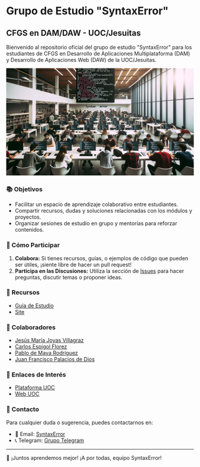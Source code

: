# Grupo de Estudio "SyntaxError"
## CFGS en DAM/DAW - UOC/Jesuitas

Bienvenido al repositorio oficial del grupo de estudio "SyntaxError" para los estudiantes de CFGS en Desarrollo de Aplicaciones Multiplataforma (DAM) y Desarrollo de Aplicaciones Web (DAW) de la UOC/Jesuitas.

![Banner de SyntaxError](https://github.com/SyntaxErrorUoc/SyntaxErrorUoc/blob/b42a85baa3aa99f288df508867b33553ff68546f/Banner_SyntaxError.png)

### 📚 Objetivos

- Facilitar un espacio de aprendizaje colaborativo entre estudiantes.
- Compartir recursos, dudas y soluciones relacionadas con los módulos y proyectos.
- Organizar sesiones de estudio en grupo y mentorías para reforzar contenidos.

### 📌 Cómo Participar

1. **Colabora:** Si tienes recursos, guías, o ejemplos de código que pueden ser útiles, ¡siente libre de hacer un pull request!
2. **Participa en las Discusiones:** Utiliza la sección de [Issues](url-del-repositorio/issues) para hacer preguntas, discutir temas o proponer ideas.

### 🧰 Recursos

- [Guía de Estudio](url-de-la-guia)
- [Site](https://sites.google.com/uoc.edu/syntaxerrorbdpoo/home)

### 🤝 Colaboradores

- [Jesús María Joyas Villagraz](url-del-perfil-de-github)
- [Carlos Espigol Florez](url-del-perfil-de-github)
- [Pablo de Maya Rodríguez](url-del-perfil-de-github)
- [Juan Francisco Palacios de Dios](https://github.com/jpalaciosded)

### 🔗 Enlaces de Interés

- [Plataforma UOC](https://id-provider.uoc.edu/idp/profile/SAML2/POST/SSO?execution=e1s1&lang=es)
- [Web UOC](https://www.uoc.edu/es/estudios?utm_medium=cpc&utm_source=googlebrand&utm_campaign=cap_nd_es&utm_term=universitat%20oberta%20de%20catalunya&esl-k=google-ads|ng|c550208971374|mb|kuniversitat%20oberta%20de%20catalunya|p|t|dc|a125652326159|g14401071739&gclid=CjwKCAjwysipBhBXEiwApJOcu9hMbPxNatT_68cyp84mmmLRHFxyuL7jztrbbfPsHO69s0FRfvSgChoCLnQQAvD_BwE)

### 📣 Contacto

Para cualquier duda o sugerencia, puedes contactarnos en:
- 📧 Email: [SyntaxError](mailto:jpalaciosded@uoc.edu)
- 📞 Telegram: [Grupo Telegram](https://t.me/+jSFB1CZ3XiQ0MDVk)

---

🚀 ¡Juntos aprendemos mejor! ¡A por todas, equipo SyntaxError!
